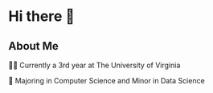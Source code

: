 # Hi there 👋
## About Me

👨‍🎓 Currently a 3rd year at The University of Virginia

📝 Majoring in Computer Science and Minor in Data Science

